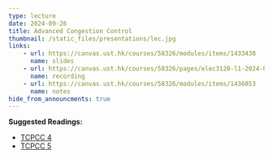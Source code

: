 ```yaml
---
type: lecture
date: 2024-09-26
title: Advanced Congestion Control
thumbnail: /static_files/presentations/lec.jpg
links: 
    - url: https://canvas.ust.hk/courses/58326/modules/items/1433438
      name: slides
    - url: https://canvas.ust.hk/courses/58326/pages/elec3120-l1-2024-09-24-15-00
      name: recording 
    - url: https://canvas.ust.hk/courses/58326/modules/items/1436053
      name: notes
hide_from_announcments: true
---
```

**Suggested Readings:**
- [TCPCC 4](https://tcpcc.systemsapproach.org/algorithm.html)
- [TCPCC 5](https://tcpcc.systemsapproach.org/avoidance.html)

